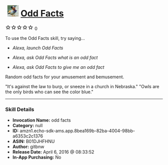 # &nbsp;<img src="skill_icon" alt="Odd Facts icon" width="36"> [Odd Facts](http://alexa.amazon.com/#skills/amzn1.echo-sdk-ams.app.8bea169b-82ba-4004-98bb-a6353c2c1376)
![0 stars](../../images/ic_star_border_black_18dp_1x.png)![0 stars](../../images/ic_star_border_black_18dp_1x.png)![0 stars](../../images/ic_star_border_black_18dp_1x.png)![0 stars](../../images/ic_star_border_black_18dp_1x.png)![0 stars](../../images/ic_star_border_black_18dp_1x.png) 0

To use the Odd Facts skill, try saying...

* *Alexa, launch Odd Facts*

* *Alexa, ask Odd Facts what is an odd fact*

* *Alexa, ask Odd Facts to give me an odd fact*

Random odd facts for your amusement and bemusement.

"It's against the law to burp, or sneeze in a church in Nebraska."
"Owls are the only birds who can see the color blue."

***

### Skill Details

* **Invocation Name:** odd facts
* **Category:** null
* **ID:** amzn1.echo-sdk-ams.app.8bea169b-82ba-4004-98bb-a6353c2c1376
* **ASIN:** B01DJHFHNU
* **Author:** gitbnw
* **Release Date:** April 6, 2016 @ 08:33:52
* **In-App Purchasing:** No

